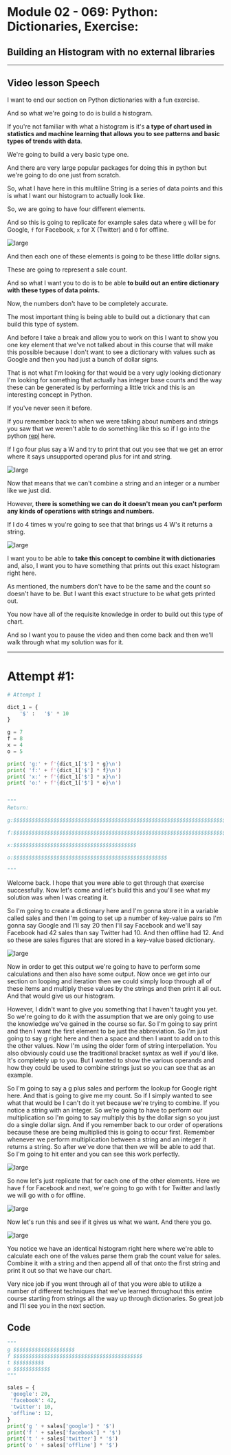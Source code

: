 # Module 02 - 069: Python: Dictionaries, Exercise:

## Building an Histogram with no external libraries

****

## Video lesson Speech

I want to end our section on Python dictionaries with a fun exercise.   

And so what we're going to do is build a histogram.

 If you're not familiar with what a histogram is it's **a type of chart used in statistics and machine learning that allows you to see patterns and basic types of trends with data**.

We're going to build a very basic type one. 

And there are very large popular packages for doing this in python but we're going to do one just from scratch.   

So, what I have here in this multiline String is a series of data points and this is what I want our histogram to actually look like.  

 So, we are going to have four different elements.   

And so this is going to replicate for example sales data where `g` will be for Google, `f` for Facebook, `x` for X (Twitter) and `0` for offline.

![large](02-069_IMG1.png)

And then each one of these elements is going to be these little dollar signs.  

These are going to represent a sale count.  

 And so what I want you to do is to be able **to build out an entire dictionary with 
these types of data points.**

 Now, the numbers don't have to be completely accurate.   

The most important thing is being able to build out a dictionary that can build this type of system.   

And before I take a break and allow you to work on this I want to show you one key element that we've not talked about in this course that will make this possible because I don't want to see a dictionary with values such as Google and then you had just a bunch of dollar signs.

That is not what I'm looking for that would be a very ugly looking dictionary I'm looking for something that actually has integer base counts and the way these can be generated is by performing a little trick and this is an interesting concept in Python.   

If you've never seen it before.

If you remember back to when we were talking about numbers and strings you saw that we weren't able to do something like this so if I go into the python [repl](https://repl.it) here.   

If I go four plus say a W and try to print that out you see that we get an error 
where it says unsupported operand plus for int and string.

![large](02-069_IMG2.png)

Now that means that we can't combine a string and an integer or a number like we just did.  

However, **there is something we can do it doesn't mean you can't perform any kinds of operations with strings and numbers.**   

If I do 4 times w you're going to see that that brings us 4 W's it returns a string.

![large](02-069_IMG3.png)

I want you to be able to **take this concept to combine it with dictionaries** and, also, I want you to have something that prints out this exact histogram right here. 

As mentioned, the numbers don't have to be the same and the count so doesn't have to be. But I want this exact structure to be what gets printed out.  

 You now have all of the requisite knowledge in order to build out this type of chart.   

And so I want you to pause the video and then come back and then we'll walk through what my solution was for it.

****

# Attempt #1:

```python
# Attempt 1

dict_1 = {
    '$' :   '$' * 10
}

g = 7
f = 8
x = 4
o = 5

print( 'g:' + f'{dict_1['$'] * g}\n')
print( 'f:' + f'{dict_1['$'] * f}\n')
print( 'x:' + f'{dict_1['$'] * x}\n')
print( 'o:' + f'{dict_1['$'] * o}\n')


"""
Return:

g:$$$$$$$$$$$$$$$$$$$$$$$$$$$$$$$$$$$$$$$$$$$$$$$$$$$$$$$$$$$$$$$$$$$$$$

f:$$$$$$$$$$$$$$$$$$$$$$$$$$$$$$$$$$$$$$$$$$$$$$$$$$$$$$$$$$$$$$$$$$$$$$$$$$$$$$$$

x:$$$$$$$$$$$$$$$$$$$$$$$$$$$$$$$$$$$$$$$$

o:$$$$$$$$$$$$$$$$$$$$$$$$$$$$$$$$$$$$$$$$$$$$$$$$$$

"""
```

Welcome back. I hope that you were able to get through that exercise 
successfully. Now let's come and let's build this and you'll see what my
 solution was when I was creating it.

So I'm going to create a dictionary here and I'm gonna store it in a 
variable called sales and then I'm going to set up a number of key-value
 pairs so I'm gonna say Google and I'll say 20 then I'll say Facebook 
and we'll say Facebook had 42 sales than say Twitter had 10. And then 
offline had 12. And so these are sales figures that are stored in a 
key-value based dictionary.

![large](https://s3-us-west-2.amazonaws.com/images-devcamp/Introduction+to+Programming+with+Python/Python+Data+Structures/Build+a+Histogram+in+Python+with+No+3rd+Party+Libraries+%23+1396/image4.png)

Now in order to get this output we're going to have to perform some 
calculations and then also have some output. Now once we get into our 
section on looping and iteration then we could simply loop through all 
of these items and multiply these values by the strings and then print 
it all out. And that would give us our histogram.

However, I didn't want to give you something that I haven't taught 
you yet. So we're going to do it with the assumption that we are only 
going to use the knowledge we've gained in the course so far. So I'm 
going to say print and then I want the first element to be just the 
abbreviation. So I'm just going to say g right here and then a space and
 then I want to add on to this the other values. Now I'm using the older
 form of string interpellation. You also obviously could use the 
traditional bracket syntax as well if you'd like. It's completely up to 
you. But I wanted to show the various operands and how they could be 
used to combine strings just so you can see that as an example.

So I'm going to say a g plus sales and perform the lookup for Google 
right here. And that is going to give me my count. So if I simply wanted
 to see what that would be I can't do it yet because we're trying to 
combine. If you notice a string with an integer. So we're going to have 
to perform our multiplication so I'm going to say multiply this by the 
dollar sign so you just do a single dollar sign. And if you remember 
back to our order of operations because these are being multiplied this 
is going to occur first. Remember whenever we perform multiplication 
between a string and an integer it returns a string. So after we've done
 that then we will be able to add that. So I'm going to hit enter and 
you can see this work perfectly.

![large](https://s3-us-west-2.amazonaws.com/images-devcamp/Introduction+to+Programming+with+Python/Python+Data+Structures/Build+a+Histogram+in+Python+with+No+3rd+Party+Libraries+%23+1396/image5.png)

So now let's just replicate that for each one of the other elements. 
Here we have f for Facebook and next, we're going to go with t for 
Twitter and lastly we will go with o for offline.

![large](https://s3-us-west-2.amazonaws.com/images-devcamp/Introduction+to+Programming+with+Python/Python+Data+Structures/Build+a+Histogram+in+Python+with+No+3rd+Party+Libraries+%23+1396/image6.png)

Now let's run this and see if it gives us what we want. And there you go.

![large](https://s3-us-west-2.amazonaws.com/images-devcamp/Introduction+to+Programming+with+Python/Python+Data+Structures/Build+a+Histogram+in+Python+with+No+3rd+Party+Libraries+%23+1396/image7.png)

You notice we have an identical histogram right here where we're able
 to calculate each one of the values parse them grab the count value for
 sales. Combine it with a string and then append all of that onto the 
first string and print it out so that we have our chart.

Very nice job if you went through all of that you were able to 
utilize a number of different techniques that we've learned throughout 
this entire course starting from strings all the way up through 
dictionaries. So great job and I'll see you in the next section.

## Code

```python
"""
g $$$$$$$$$$$$$$$$$$$$
f $$$$$$$$$$$$$$$$$$$$$$$$$$$$$$$$$$$$$$$$$$
t $$$$$$$$$$
o $$$$$$$$$$$$
"""

sales = {
 'google': 20,
 'facebook': 42,
 'twitter': 10,
 'offline': 12,
}
print('g ' + sales['google'] * '$')
print('f ' + sales['facebook'] * '$')
print('t ' + sales['twitter'] * '$')
print('o ' + sales['offline'] * '$')
```
